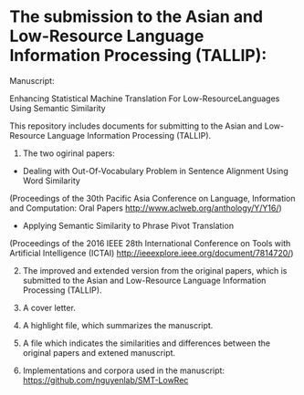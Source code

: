 # The submission to the Asian and Low-Resource Language Information Processing (TALLIP):

Manuscript:

Enhancing Statistical Machine Translation For Low-ResourceLanguages Using Semantic Similarity


This repository includes documents for submitting to the Asian and Low-Resource Language Information Processing (TALLIP).

1. The two ogirinal papers:

- Dealing with Out-Of-Vocabulary Problem in Sentence Alignment Using Word Similarity 

(Proceedings of the 30th Pacific Asia Conference on Language, Information and Computation: Oral Papers http://www.aclweb.org/anthology/Y/Y16/)

- Applying Semantic Similarity to Phrase Pivot Translation 

(Proceedings of the 2016 IEEE 28th International Conference on Tools with Artificial Intelligence (ICTAI) http://ieeexplore.ieee.org/document/7814720/)

2. The improved and extended version from the original papers, which is submitted to the Asian and Low-Resource Language Information Processing (TALLIP).

3. A cover letter.

4. A highlight file, which summarizes the manuscript.

5. A file which indicates the similarities and differences between the original papers and extened manuscript.

6. Implementations and corpora used in the manuscript: https://github.com/nguyenlab/SMT-LowRec
